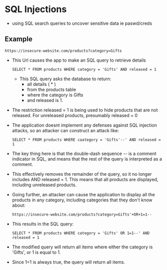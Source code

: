 # SQL Injections

- using SQL search queries to uncover sensitive data ie paswd/creds

## Example

  `https://insecure-website.com/products?category=Gifts`

- This Url causes the app to make an SQL query to retrieve details
  
  `SELECT * FROM products WHERE category = 'Gifts' AND released = 1`
  
  - This SQL query asks the database to return:
    - all details ( * )
    - from the products table
    - where the category is Gifts
    - and released is 1.

- The restriction released = 1 is being used to hide products that are not released. For unreleased products, presumably released = 0

- The application doesnt implement any defenses against SQL injection attacks, so an attacker can construct an attack like:

  `SELECT * FROM products WHERE caategory = 'Gifts'--' AND released = 1`

- The key thing here is that the double-dash sequence -- is a comment indicator in SQL, and means that the rest of the query is interpreted as a comment.
- This effectively removes the remainder of the query, so it no longer includes AND released = 1. This means that all products are displayed, including unreleased products.

- Going further, an attacker can cause the application to display all the products in any category, including categories that they don't know about:
  
  `https://insecure-website.com/products?category=Gifts'+OR+1=1--`

- This results in the SQL query:

  `SELECT * FROM products WHERE category = 'Gifts' OR 1=1--' AND released = 1`

- The modified query will return all items where either the category is 'Gifts', or 1 is equal to 1. 

- Since 1=1 is always true, the query will return all items.

